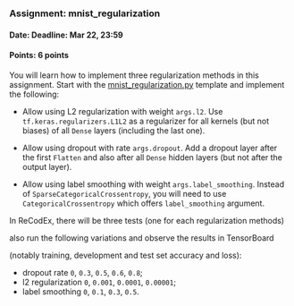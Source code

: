 ### Assignment: mnist_regularization
#### Date: Deadline: Mar 22, 23:59
#### Points: 6 points

You will learn how to implement three regularization methods in this assignment.
Start with the
[mnist_regularization.py](https://github.com/ufal/npfl114/tree/master/labs/03/mnist_regularization.py)
template and implement the following:
 
- Allow using L2 regularization with weight `args.l2`. Use
  `tf.keras.regularizers.L1L2` as a regularizer for all kernels (but not
  biases) of all `Dense` layers (including the last one).
 
 
 - Allow using dropout with rate `args.dropout`. Add a dropout layer after the
  first `Flatten` and also after all `Dense` hidden layers (but not after the
  output layer).
  
  
- Allow using label smoothing with weight `args.label_smoothing`. Instead
  of `SparseCategoricalCrossentropy`, you will need to use
  `CategoricalCrossentropy` which offers `label_smoothing` argument.


In ReCodEx, there will be three tests (one for each regularization methods) 

also run the following variations and observe the results in TensorBoard 

(notably training, development and test set accuracy and loss):
- dropout rate `0`, `0.3`, `0.5`, `0.6`, `0.8`;
- l2 regularization `0`, `0.001`, `0.0001`, `0.00001`;
- label smoothing `0`, `0.1`, `0.3`, `0.5`.
